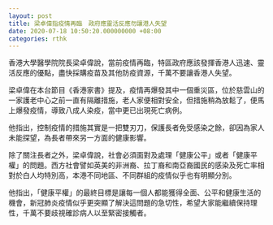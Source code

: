 ```yaml
---
layout: post
title: 梁卓偉指疫情再臨　政府應靈活反應勿讓港人失望
date: 2020-07-18 10:50:20.000000000 +08:00
categories: rthk
---
```


香港大學醫學院院長梁卓偉說，當前疫情再臨，特區政府應該發揮香港人迅速、靈活反應的優點，盡快採購疫苗及其他防疫資源，千萬不要讓香港人失望。

梁卓偉在本台節目《香港家書》提及，疫情再爆發其中一個重災區，位於慈雲山的一家護老中心之前一直有隔離措施，老人家便相對安全，但措施稍為放鬆了，便馬上爆發疫情，導致八成人染疫，當中更已出現死亡病例。

他指出，控制疫情的措施其實是一把雙刃刀，保護長者免受感染之餘，卻因為家人未能探望，為長者帶來另一方面的健康影響。

除了關注長者之外，梁卓偉說，社會必須面對及處理「健康公平」或者「健康平權」的問題。西方社會譬如英美的非洲裔、拉丁裔和南亞裔國民的感染及死亡率相對於白人均特別高，本港不同地區、不同群組的疫情似乎也有明顯分別。

他指出，「健康平權」的最終目標是讓每一個人都能獲得全面、公平和健康生活的機會，新冠肺炎疫情似乎更突顯了解決這問題的急切性，希望大家能繼續保持理性，千萬不要歧視確診病人以至緊密接觸者。
